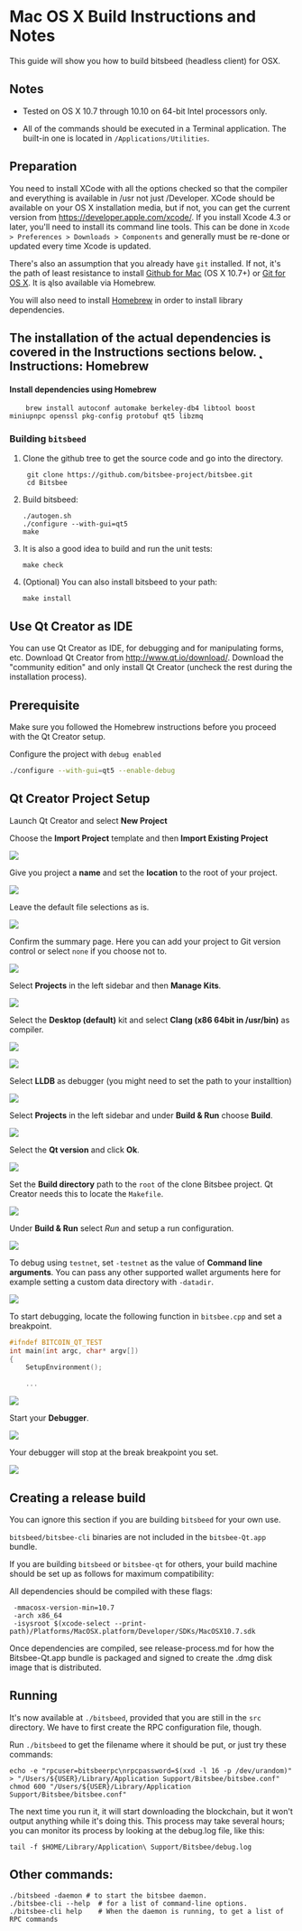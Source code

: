 Mac OS X Build Instructions and Notes
====================================
This guide will show you how to build bitsbeed (headless client) for OSX.

Notes
-----

* Tested on OS X 10.7 through 10.10 on 64-bit Intel processors only.

* All of the commands should be executed in a Terminal application. The
built-in one is located in `/Applications/Utilities`.

Preparation
-----------

You need to install XCode with all the options checked so that the compiler
and everything is available in /usr not just /Developer. XCode should be
available on your OS X installation media, but if not, you can get the
current version from https://developer.apple.com/xcode/. If you install
Xcode 4.3 or later, you'll need to install its command line tools. This can
be done in `Xcode > Preferences > Downloads > Components` and generally must
be re-done or updated every time Xcode is updated.

There's also an assumption that you already have `git` installed. If
not, it's the path of least resistance to install [Github for Mac](https://mac.github.com/)
(OS X 10.7+) or
[Git for OS X](https://code.google.com/p/git-osx-installer/). It is ąlso
available via Homebrew.

You will also need to install [Homebrew](http://brew.sh) in order to install library
dependencies.

The installation of the actual dependencies is covered in the Instructions
sections below.
̨̨
Instructions: Homebrew
----------------------

#### Install dependencies using Homebrew

        brew install autoconf automake berkeley-db4 libtool boost miniupnpc openssl pkg-config protobuf qt5 libzmq

### Building `bitsbeed`

1. Clone the github tree to get the source code and go into the directory.

        git clone https://github.com/bitsbee-project/bitsbee.git
        cd Bitsbee

2.  Build bitsbeed:

        ./autogen.sh
        ./configure --with-gui=qt5
        make

3.  It is also a good idea to build and run the unit tests:

        make check

4.  (Optional) You can also install bitsbeed to your path:

        make install

Use Qt Creator as IDE
------------------------
You can use Qt Creator as IDE, for debugging and for manipulating forms, etc.
Download Qt Creator from http://www.qt.io/download/. Download the "community edition" and only install Qt Creator (uncheck the rest during the installation process).

## Prerequisite

Make sure you followed the Homebrew instructions before you proceed with the Qt Creator setup.

Configure the project with `debug enabled`

```bash
./configure --with-gui=qt5 --enable-debug
```

## Qt Creator Project Setup

Launch Qt Creator and select **New Project**

Choose the **Import Project** template and then **Import Existing Project**

![](img/build-osx/qt-new-project.png)

Give you project a **name** and set the **location** to the root of your project.

![](img/build-osx/qt-project-name.png)

Leave the default file selections as is.

![](img/build-osx/qt-file-selection.png)

Confirm the summary page. Here you can add your project to Git version control or select `none` if you choose not to.

![](img/build-osx/qt-project-summary.png)

Select **Projects** in the left sidebar and then **Manage Kits**.

![](img/build-osx/qt-sidebar-project.png)

Select the **Desktop (default)** kit and select **Clang (x86 64bit in /usr/bin)** as compiler.

![](img/build-osx/qt-manage-kits.png)


![](img/build-osx/qt-clang-compiler.png)

Select **LLDB** as debugger (you might need to set the path to your installtion)

![](img/build-osx/qt-lldb.png)

Select **Projects** in the left sidebar and under **Build & Run** choose  **Build**.

![](img/build-osx/qt-sidebar-project.png)

Select the **Qt version** and click **Ok**.

![](img/build-osx/qt-version.png)

Set the **Build directory** path to the `root` of the clone Bitsbee project. Qt Creator needs this to locate the `Makefile`.

![](img/build-osx/qt-sidebar-project.png)

Under **Build & Run** select *Run* and setup a run configuration.

![](img/build-osx/qt-run-configuration.png)

To debug using `testnet`, set `-testnet` as the value of **Command line arguments**. You can pass any other supported wallet arguments here for example setting a custom data directory with `-datadir`.

![](img/build-osx/qt-run-configuration-testnet.png)

To start debugging, locate the following function in `bitsbee.cpp` and set a breakpoint.

```c++
#ifndef BITCOIN_QT_TEST
int main(int argc, char* argv[])
{
    SetupEnvironment();

    ...
```

![](img/build-osx/qt-debugger-breakpoint.png)

Start your **Debugger**.

![](img/build-osx/qt-start-debugger.png)

Your debugger will stop at the break breakpoint you set.

![](img/build-osx/qt-stop-at-breakpoint.png)

Creating a release build
------------------------
You can ignore this section if you are building `bitsbeed` for your own use.

`bitsbeed/bitsbee-cli` binaries are not included in the `bitsbee-Qt.app` bundle.

If you are building `bitsbeed` or `bitsbee-qt` for others, your build machine should be set up
as follows for maximum compatibility:

All dependencies should be compiled with these flags:

```
 -mmacosx-version-min=10.7
 -arch x86_64
 -isysroot $(xcode-select --print-path)/Platforms/MacOSX.platform/Developer/SDKs/MacOSX10.7.sdk
 ```

Once dependencies are compiled, see release-process.md for how the Bitsbee-Qt.app
bundle is packaged and signed to create the .dmg disk image that is distributed.

Running
-------

It's now available at `./bitsbeed`, provided that you are still in the `src`
directory. We have to first create the RPC configuration file, though.

Run `./bitsbeed` to get the filename where it should be put, or just try these
commands:

    echo -e "rpcuser=bitsbeerpc\nrpcpassword=$(xxd -l 16 -p /dev/urandom)" > "/Users/${USER}/Library/Application Support/Bitsbee/bitsbee.conf"
    chmod 600 "/Users/${USER}/Library/Application Support/Bitsbee/bitsbee.conf"

The next time you run it, it will start downloading the blockchain, but it won't
output anything while it's doing this. This process may take several hours;
you can monitor its process by looking at the debug.log file, like this:

    tail -f $HOME/Library/Application\ Support/Bitsbee/debug.log

Other commands:
-------

    ./bitsbeed -daemon # to start the bitsbee daemon.
    ./bitsbee-cli --help  # for a list of command-line options.
    ./bitsbee-cli help    # When the daemon is running, to get a list of RPC commands
